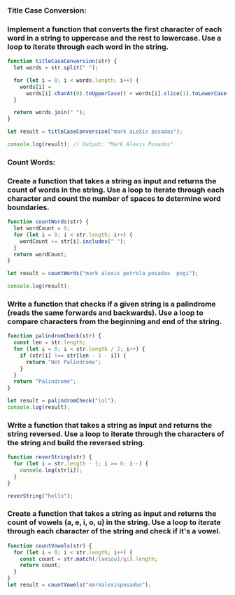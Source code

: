 ### Title Case Conversion:

### Implement a function that converts the first character of each word in a string to uppercase and the rest to lowercase. Use a loop to iterate through each word in the string.

```js
function titleCaseConversion(str) {
  let words = str.split(" ");

  for (let i = 0; i < words.length; i++) {
    words[i] =
      words[i].charAt(0).toUpperCase() + words[i].slice(1).toLowerCase();
  }

  return words.join(" ");
}

let result = titleCaseConversion("mark aLeXis posadas");

console.log(result); // Output: "Mark Alexis Posadas"
```

### Count Words:

### Create a function that takes a string as input and returns the count of words in the string. Use a loop to iterate through each character and count the number of spaces to determine word boundaries.

```js
function countWords(str) {
  let wordCount = 0;
  for (let i = 0; i < str.length; i++) {
    wordCount += str[i].includes(" ");
  }
  return wordCount;
}

let result = countWords("mark alexis petrola posadas  pogi");

console.log(result);
```

### Write a function that checks if a given string is a palindrome (reads the same forwards and backwards). Use a loop to compare characters from the beginning and end of the string.

```js
function palindromCheck(str) {
  const len = str.length;
  for (let i = 0; i < str.length / 2; i++) {
    if (str[i] !== str[len - 1 - i]) {
      return "Not Palindrome";
    }
  }
  return "Palindrome";
}

let result = palindromCheck("lol");
console.log(result);
```

### Write a function that takes a string as input and returns the string reversed. Use a loop to iterate through the characters of the string and build the reversed string.

```js
function reverString(str) {
  for (let i = str.length - 1; i >= 0; i--) {
    console.log(str[i]);
  }
}

reverString("hello");
```

### Create a function that takes a string as input and returns the count of vowels (a, e, i, o, u) in the string. Use a loop to iterate through each character of the string and check if it's a vowel.

```js
function countVowels(str) {
  for (let i = 0; i < str.length; i++) {
    const count = str.match(/[aeiou]/gi).length;
    return count;
  }
}
let result = countVowels("markalexisposadas");
```
